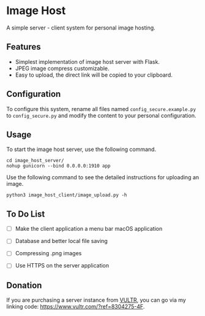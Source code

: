 # Image Host
A simple server - client system for personal image hosting.



## Features

- Simplest implementation of image host server with Flask.
- JPEG image compress customizable.
- Easy to upload, the direct link will be copied to your clipboard.



## Configuration

To configure this system, rename all files named `config_secure.example.py` to `config_secure.py` and modify the content to your personal configuration.



## Usage

To start the image host server, use the following command.

``` shell
cd image_host_server/
nohup gunicorn --bind 0.0.0.0:1910 app
```

Use the following command to see the detailed instructions for uploading an image.

``` shell
python3 image_host_client/image_upload.py -h
```



## To Do List

- [ ] Make the client application a menu bar macOS application
- [ ] Database and better local file saving
- [ ] Compressing .png images
- [ ] Use HTTPS on the server application



## Donation

If you are purchasing a server instance from [VULTR](https://www.vultr.com), you can go via my linking code: https://www.vultr.com/?ref=8304275-4F.

